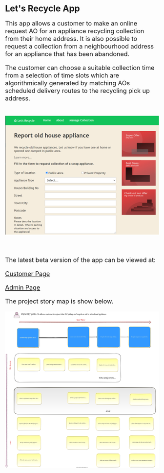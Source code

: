 # Let's Recycle App

<span style="font-size: 144%; ">
This app allows a customer to make an online request 
AO for an appliance recycling collection from their 
home address. It is also possible to request a collection 
from a neighbourhood address for an appliance that has been abandoned.

The customer can choose a suitable collection time from a selection
of time slots which are algorithmically generated by matching 
AOs scheduled delivery routes to the recycling pick up address.  
<br />

![Customer Form](docs/readme_customer_form.png)

<br />

The latest beta version of the app can be viewed at:

[Customer Page](https://lets-recycle-app.github.io)

[Admin Page](https://lets-recycle-app.github.io/#/admin)
<br />

The project story map is show below.

![Story Map](docs/readme-story-map.svg)

</span>
